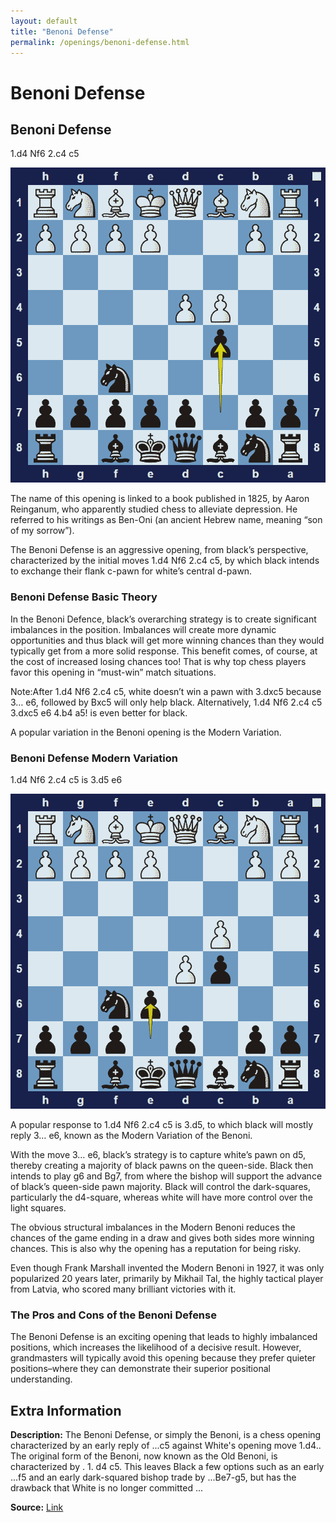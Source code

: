 ```yaml
---
layout: default
title: "Benoni Defense"
permalink: /openings/benoni-defense.html
---
```



# Benoni Defense



## Benoni Defense

1.d4 Nf6 2.c4 c5

![benoni defence](../images/benoni-defense-1.png)

The name of this opening is linked to a book published in 1825, by Aaron Reinganum, who apparently studied chess to alleviate depression. He referred to his writings as Ben-Oni (an ancient Hebrew name, meaning “son of my sorrow”).

The Benoni Defense is an aggressive opening, from black’s perspective, characterized by the initial moves 1.d4 Nf6 2.c4 c5, by which black intends to exchange their flank c-pawn for white’s central d-pawn.

### Benoni Defense Basic Theory

In the Benoni Defence, black’s overarching strategy is to create significant imbalances in the position. Imbalances will create more dynamic opportunities and thus black will get more winning chances than they would typically get from a more solid response. This benefit comes, of course, at the cost of increased losing chances too! That is why top chess players favor this opening in “must-win” match situations.

Note:After 1.d4 Nf6 2.c4 c5, white doesn’t win a pawn with 3.dxc5 because 3… e6, followed by Bxc5 will only help black. Alternatively, 1.d4 Nf6 2.c4 c5 3.dxc5 e6 4.b4 a5! is even better for black.

A popular variation in the Benoni opening is the Modern Variation.

### Benoni Defense Modern Variation

1.d4 Nf6 2.c4 c5 is 3.d5 e6

![benoni defence modern variation](../images/benoni-defense-2.png)

A popular response to 1.d4 Nf6 2.c4 c5 is 3.d5, to which black will mostly reply 3… e6, known as the Modern Variation of the Benoni.

With the move 3… e6, black’s strategy is to capture white’s pawn on d5, thereby creating a majority of black pawns on the queen-side. Black then intends to play g6 and Bg7, from where the bishop will support the advance of black’s queen-side pawn majority. Black will control the dark-squares, particularly the d4-square, whereas white will have more control over the light squares.

The obvious structural imbalances in the Modern Benoni reduces the chances of the game ending in a draw and gives both sides more winning chances. This is also why the opening has a reputation for being risky.

Even though Frank Marshall invented the Modern Benoni in 1927, it was only popularized 20 years later, primarily by Mikhail Tal, the highly tactical player from Latvia, who scored many brilliant victories with it.

### The Pros and Cons of the Benoni Defense

The Benoni Defense is an exciting opening that leads to highly imbalanced positions, which increases the likelihood of a decisive result. However, grandmasters will typically avoid this opening because they prefer quieter positions–where they can demonstrate their superior positional understanding.



## Extra Information
**Description:** The Benoni Defense, or simply the Benoni, is a chess opening characterized by an early reply of ...c5 against White's opening move 1.d4.. The original form of the Benoni, now known as the Old Benoni, is characterized by . 1. d4 c5. This leaves Black a few options such as an early ...f5 and an early dark-squared bishop trade by ...Be7-g5, but has the drawback that White is no longer committed ...

**Source:** [Link](https://en.wikipedia.org/wiki/Benoni_Defense)
